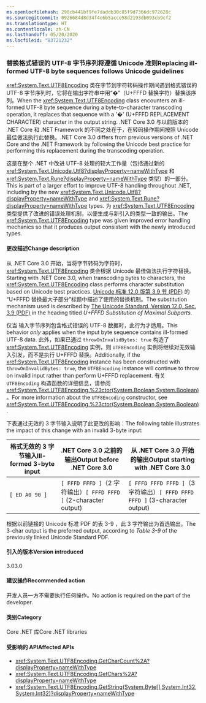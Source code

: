 ```yaml
---
ms.openlocfilehash: 298cb441bf9fe7daddb30c85f9d7366dc972628c
ms.sourcegitcommit: 0926684d8d34f4c6b5acce58d2193db093cb9cf2
ms.translationtype: HT
ms.contentlocale: zh-CN
ms.lasthandoff: 05/20/2020
ms.locfileid: "83721232"
---
```

### <a name="replacing-ill-formed-utf-8-byte-sequences-follows-unicode-guidelines"></a><span data-ttu-id="34fe9-101">替换格式错误的 UTF-8 字节序列将遵循 Unicode 准则</span><span class="sxs-lookup"><span data-stu-id="34fe9-101">Replacing ill-formed UTF-8 byte sequences follows Unicode guidelines</span></span>

<span data-ttu-id="34fe9-102"><xref:System.Text.UTF8Encoding> 类在字节到字符转码操作期间遇到格式错误的 UTF-8 字节序列时，它将在输出字符串中用“�”（U+FFFD 替换字符）替换该序列。</span><span class="sxs-lookup"><span data-stu-id="34fe9-102">When the <xref:System.Text.UTF8Encoding> class encounters an ill-formed UTF-8 byte sequence during a byte-to-character transcoding operation, it replaces that sequence with a '�' (U+FFFD REPLACEMENT CHARACTER) character in the output string.</span></span> <span data-ttu-id="34fe9-103">.NET Core 3.0 与以前版本的 .NET Core 和 .NET Framework 的不同之处在于，在转码操作期间按照 Unicode 最佳做法执行此替换。</span><span class="sxs-lookup"><span data-stu-id="34fe9-103">.NET Core 3.0 differs from previous versions of .NET Core and the .NET Framework by following the Unicode best practice for performing this replacement during the transcoding operation.</span></span>

<span data-ttu-id="34fe9-104">这是在整个 .NET 中改进 UTF-8 处理的较大工作量（包括通过新的 <xref:System.Text.Unicode.Utf8?displayProperty=nameWithType> 和 <xref:System.Text.Rune?displayProperty=nameWithType> 类型）的一部分。</span><span class="sxs-lookup"><span data-stu-id="34fe9-104">This is part of a larger effort to improve UTF-8 handling throughout .NET, including by the new <xref:System.Text.Unicode.Utf8?displayProperty=nameWithType> and <xref:System.Text.Rune?displayProperty=nameWithType> types.</span></span> <span data-ttu-id="34fe9-105">为 <xref:System.Text.UTF8Encoding> 类型提供了改进的错误处理机制，以便生成与新引入的类型一致的输出。</span><span class="sxs-lookup"><span data-stu-id="34fe9-105">The <xref:System.Text.UTF8Encoding> type was given improved error handling mechanics so that it produces output consistent with the newly introduced types.</span></span>

#### <a name="change-description"></a><span data-ttu-id="34fe9-106">更改描述</span><span class="sxs-lookup"><span data-stu-id="34fe9-106">Change description</span></span>

<span data-ttu-id="34fe9-107">从 .NET Core 3.0 开始，当将字节转码为字符时，<xref:System.Text.UTF8Encoding> 类会根据 Unicode 最佳做法执行字符替换。</span><span class="sxs-lookup"><span data-stu-id="34fe9-107">Starting with .NET Core 3.0, when transcoding bytes to characters, the <xref:System.Text.UTF8Encoding> class performs character substitution based on Unicode best practices.</span></span> <span data-ttu-id="34fe9-108">[Unicode 标准 12.0 版第 3.9 节 (PDF)](https://www.unicode.org/versions/Unicode12.0.0/ch03.pdf) 的  “U+FFFD 替换最大子部分”标题中描述了使用的替换机制。</span><span class="sxs-lookup"><span data-stu-id="34fe9-108">The substitution mechanism used is described by [The Unicode Standard, Version 12.0, Sec. 3.9 (PDF)](https://www.unicode.org/versions/Unicode12.0.0/ch03.pdf) in the heading titled _U+FFFD Substitution of Maximal Subparts_.</span></span>

<span data-ttu-id="34fe9-109">仅当  输入字节序列包含格式错误的 UTF-8 数据时，此行为才适用。</span><span class="sxs-lookup"><span data-stu-id="34fe9-109">This behavior _only_ applies when the input byte sequence contains ill-formed UTF-8 data.</span></span> <span data-ttu-id="34fe9-110">此外，如果已通过 `throwOnInvalidBytes: true` 构造了 <xref:System.Text.UTF8Encoding> 实例，则 `UTF8Encoding` 实例将继续对无效输入引发，而不是执行 U+FFFD 替换。</span><span class="sxs-lookup"><span data-stu-id="34fe9-110">Additionally, if the <xref:System.Text.UTF8Encoding> instance has been constructed with `throwOnInvalidBytes: true`, the `UTF8Encoding` instance will continue to throw on invalid input rather than perform U+FFFD replacement.</span></span> <span data-ttu-id="34fe9-111">有关 `UTF8Encoding` 构造函数的详细信息，请参阅 <xref:System.Text.UTF8Encoding.%23ctor(System.Boolean,System.Boolean)>。</span><span class="sxs-lookup"><span data-stu-id="34fe9-111">For more information about the `UTF8Encoding` constructor, see <xref:System.Text.UTF8Encoding.%23ctor(System.Boolean,System.Boolean)>.</span></span>

<span data-ttu-id="34fe9-112">下表通过无效的 3 字节输入说明了此更改的影响：</span><span class="sxs-lookup"><span data-stu-id="34fe9-112">The following table illustrates the impact of this change with an invalid 3-byte input:</span></span>

| <span data-ttu-id="34fe9-113">格式无效的 3 字节输入</span><span class="sxs-lookup"><span data-stu-id="34fe9-113">Ill-formed 3-byte input</span></span> | <span data-ttu-id="34fe9-114">.NET Core 3.0 之前的输出</span><span class="sxs-lookup"><span data-stu-id="34fe9-114">Output before .NET Core 3.0</span></span>          | <span data-ttu-id="34fe9-115">从 .NET Core 3.0 开始的输出</span><span class="sxs-lookup"><span data-stu-id="34fe9-115">Output starting with .NET Core 3.0</span></span>        |
|-------------------------|--------------------------------------|-------------------------------------------|
| `[ ED A0 90 ]`          | <span data-ttu-id="34fe9-116">`[ FFFD FFFD ]`（2 字符输出）</span><span class="sxs-lookup"><span data-stu-id="34fe9-116">`[ FFFD FFFD ]` (2-character output)</span></span> | <span data-ttu-id="34fe9-117">`[ FFFD FFFD FFFD ]`（3 字符输出）</span><span class="sxs-lookup"><span data-stu-id="34fe9-117">`[ FFFD FFFD FFFD ]` (3-character output)</span></span> |

<span data-ttu-id="34fe9-118">根据以前链接的 Unicode 标准 PDF 的表 3-9  ，此 3 字符输出为首选输出。</span><span class="sxs-lookup"><span data-stu-id="34fe9-118">The 3-char output is the preferred output, according to _Table 3-9_ of the previously linked Unicode Standard PDF.</span></span>

#### <a name="version-introduced"></a><span data-ttu-id="34fe9-119">引入的版本</span><span class="sxs-lookup"><span data-stu-id="34fe9-119">Version introduced</span></span>

<span data-ttu-id="34fe9-120">3.0</span><span class="sxs-lookup"><span data-stu-id="34fe9-120">3.0</span></span>

#### <a name="recommended-action"></a><span data-ttu-id="34fe9-121">建议操作</span><span class="sxs-lookup"><span data-stu-id="34fe9-121">Recommended action</span></span>

<span data-ttu-id="34fe9-122">开发人员一方不需要执行任何操作。</span><span class="sxs-lookup"><span data-stu-id="34fe9-122">No action is required on the part of the developer.</span></span>

#### <a name="category"></a><span data-ttu-id="34fe9-123">类别</span><span class="sxs-lookup"><span data-stu-id="34fe9-123">Category</span></span>

<span data-ttu-id="34fe9-124">Core .NET 库</span><span class="sxs-lookup"><span data-stu-id="34fe9-124">Core .NET libraries</span></span>

#### <a name="affected-apis"></a><span data-ttu-id="34fe9-125">受影响的 API</span><span class="sxs-lookup"><span data-stu-id="34fe9-125">Affected APIs</span></span>

- <xref:System.Text.UTF8Encoding.GetCharCount%2A?displayProperty=nameWithType>
- <xref:System.Text.UTF8Encoding.GetChars%2A?displayProperty=nameWithType>
- <xref:System.Text.UTF8Encoding.GetString(System.Byte[],System.Int32,System.Int32)?displayProperty=nameWithType>

<!--

#### Affected APIs

- `Overload:System.Text.UTF8Encoding.GetCharCount`
- `Overload:System.Text.UTF8Encoding.GetChars`
- `M:System.Text.UTF8Encoding.GetString(System.Byte[],System.Int32,System.Int32)`

-->
